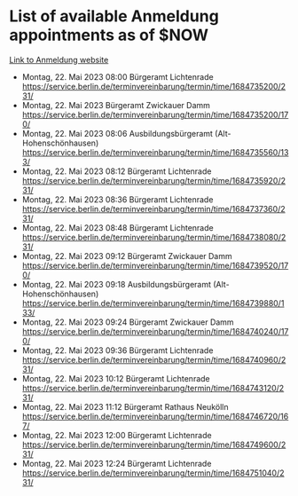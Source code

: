 # List of available Anmeldung appointments as of $NOW
[Link to Anmeldung website](https://service.berlin.de/terminvereinbarung/termin/tag.php?termin=1&anliegen[]=120686&dienstleisterlist=122210,122217,327316,122219,327312,122227,327314,122231,327346,122243,327348,122254,122252,329742,122260,329745,122262,329748,122271,327278,122273,327274,122277,327276,330436,122280,327294,122282,327290,122284,327292,122291,327270,122285,327266,122286,327264,122296,327268,150230,329760,122297,327286,122294,327284,122312,329763,122314,329775,122304,327330,122311,327334,122309,327332,317869,122281,327352,122279,329772,122283,122276,327324,122274,327326,122267,329766,122246,327318,122251,327320,122257,327322,122208,327298,122226,327300&herkunft=http%3A%2F%2Fservice.berlin.de%2Fdienstleistung%2F120686%2F)
- Montag, 22. Mai 2023 08:00 Bürgeramt Lichtenrade https://service.berlin.de/terminvereinbarung/termin/time/1684735200/231/
- Montag, 22. Mai 2023  Bürgeramt Zwickauer Damm https://service.berlin.de/terminvereinbarung/termin/time/1684735200/170/
- Montag, 22. Mai 2023 08:06 Ausbildungsbürgeramt (Alt- Hohenschönhausen) https://service.berlin.de/terminvereinbarung/termin/time/1684735560/133/
- Montag, 22. Mai 2023 08:12 Bürgeramt Lichtenrade https://service.berlin.de/terminvereinbarung/termin/time/1684735920/231/
- Montag, 22. Mai 2023 08:36 Bürgeramt Lichtenrade https://service.berlin.de/terminvereinbarung/termin/time/1684737360/231/
- Montag, 22. Mai 2023 08:48 Bürgeramt Lichtenrade https://service.berlin.de/terminvereinbarung/termin/time/1684738080/231/
- Montag, 22. Mai 2023 09:12 Bürgeramt Zwickauer Damm https://service.berlin.de/terminvereinbarung/termin/time/1684739520/170/
- Montag, 22. Mai 2023 09:18 Ausbildungsbürgeramt (Alt- Hohenschönhausen) https://service.berlin.de/terminvereinbarung/termin/time/1684739880/133/
- Montag, 22. Mai 2023 09:24 Bürgeramt Zwickauer Damm https://service.berlin.de/terminvereinbarung/termin/time/1684740240/170/
- Montag, 22. Mai 2023 09:36 Bürgeramt Lichtenrade https://service.berlin.de/terminvereinbarung/termin/time/1684740960/231/
- Montag, 22. Mai 2023 10:12 Bürgeramt Lichtenrade https://service.berlin.de/terminvereinbarung/termin/time/1684743120/231/
- Montag, 22. Mai 2023 11:12 Bürgeramt Rathaus Neukölln https://service.berlin.de/terminvereinbarung/termin/time/1684746720/167/
- Montag, 22. Mai 2023 12:00 Bürgeramt Lichtenrade https://service.berlin.de/terminvereinbarung/termin/time/1684749600/231/
- Montag, 22. Mai 2023 12:24 Bürgeramt Lichtenrade https://service.berlin.de/terminvereinbarung/termin/time/1684751040/231/
